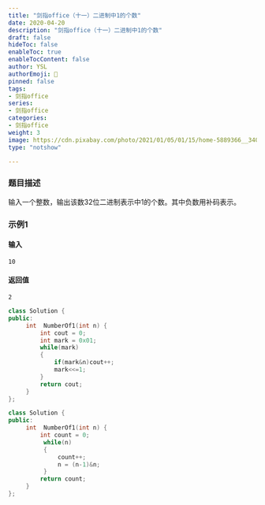 ```yaml
---
title: "剑指office（十一）二进制中1的个数"
date: 2020-04-20
description: "剑指office（十一）二进制中1的个数"
draft: false
hideToc: false
enableToc: true
enableTocContent: false
author: YSL
authorEmoji: 🎅
pinned: false
tags:
- 剑指office
series:
- 剑指office
categories:
- 剑指office
weight: 3
image: https://cdn.pixabay.com/photo/2021/01/05/01/15/home-5889366__340.jpg
type: "notshow"

---
```


### 题目描述

输入一个整数，输出该数32位二进制表示中1的个数。其中负数用补码表示。

### 示例1

#### 输入

```
10
```

#### 返回值

```
2
```

```c++
class Solution {
public:
     int  NumberOf1(int n) {
         int cout = 0;
         int mark = 0x01;
         while(mark)
         {
             if(mark&n)cout++;
             mark<<=1;
         }
         return cout;
     }
};
```
```c++
class Solution {
public:
     int  NumberOf1(int n) {
         int count = 0;
          while(n)
          {
              count++;
              n = (n-1)&n;
          }
         return count;
     }
};
```
